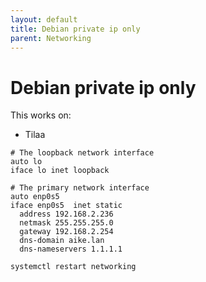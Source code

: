 ```yaml
---
layout: default
title: Debian private ip only
parent: Networking
---
```


# Debian private ip only

This works on:

* Tilaa

```
# The loopback network interface
auto lo
iface lo inet loopback
 
# The primary network interface
auto enp0s5
iface enp0s5  inet static
  address 192.168.2.236
  netmask 255.255.255.0
  gateway 192.168.2.254
  dns-domain aike.lan
  dns-nameservers 1.1.1.1
```

```bash
systemctl restart networking
```
